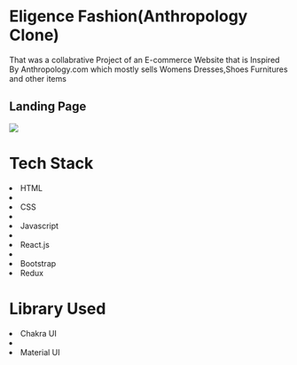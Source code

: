 <h1>Eligence Fashion(Anthropology Clone)</h1>
<p>That was a collabrative Project of an E-commerce Website that is Inspired By Anthropology.com which mostly sells Womens Dresses,Shoes Furnitures and other items </p>
<h2>Landing Page</h2>
<img src="https://i.imgur.com/61dU9p0.png"/>
<h1>Tech Stack</h1>
<li>HTML<li><li>CSS<li><li>Javascript<li><li>React.js<li><li>Bootstrap</li><li>Redux</>
<h1>Library Used</h1>
<li>Chakra UI<li>
<li>Material UI</>

